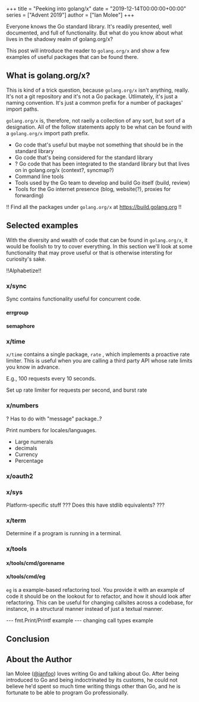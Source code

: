 +++
title = "Peeking into golang/x"
date = "2019-12-14T00:00:00+00:00"
series = ["Advent 2019"]
author = ["Ian Molee"]
+++

Everyone knows the Go standard library. It's readily presented, well documented,
and full of functionality. But what do you know about what lives in the shadowy
realm of golang.org/x?

This post will introduce the reader to `golang.org/x` and show a few examples
of useful packages that can be found there.

## What is golang.org/x?

This is kind of a trick question, because `golang.org/x` isn't anything,
really. It's not a git repository and it's not a Go package. Utlimately, it's
just a naming convention. It's just a common prefix for a number of packages'
import paths. 

`golang.org/x` is, therefore, not raelly a collection of any sort, but sort of
a designation. All of the follow statements apply to be what can be found with
a `golang.org/x` import path prefix.

* Go code that's useful but maybe not something that should be in the standard library
* Go code that's being considered for the standard library
* ? Go code that has been integrated to the standard library but that lives on in golang.org/x (context?, syncmap?)
* Command line tools
* Tools used by the Go team to develop and build Go itself (build, review)
* Tools for the Go internet presence (blog, website(?), proxies for forwarding)

!! Find all the packages under `golang.org/x` at https://build.golang.org !!

## Selected examples

With the diversity and wealth of code that can be found in `golang.org/x`, it would be
foolish to try to cover everything. In this section we'll look at some functionality
that may prove useful or that is otherwise intersting for curiosity's sake.

!!Alphabetize!!
### x/sync

Sync contains functionality useful for concurrent code. 

#### errgroup

#### semaphore

### x/time

`x/time` contains a single package, `rate` , which implements a proactive rate
limiter. This is useful when you are calling a third party API whose rate limits
you know in advance.

E.g., 100 requests every 10 seconds.

Set up rate limiter for requests per second, and burst rate

### x/numbers

? Has to do with "message" package..?

Print numbers for locales/languages.
* Large numerals
* decimals
* Currency
* Percentage

### x/oauth2

### x/sys

Platform-specific stuff
??? Does this have stdlib equivalents?
???

### x/term

Determine if a program is running in a terminal.

### x/tools

#### x/tools/cmd/gorename

#### x/tools/cmd/eg

`eg` is a example-based refactoring tool. You provide it with an example of
code it should be on the lookout for to refactor, and how it should look after
refactoring. This can be useful for changing callsites across a codebase, for
instance, in a structural manner instead of just a textual manner.

--- fmt.Print/Printf example
--- changing call types example

## Conclusion

## About the Author

Ian Molee ([@ianfoo](https://twitter.com/ianfoo)) loves writing Go and talking
about Go. After being introduced to Go and being indoctrinated by its customs,
he could not believe he'd spent so much time writing things other than Go, and
he is fortunate to be able to program Go professionally.
